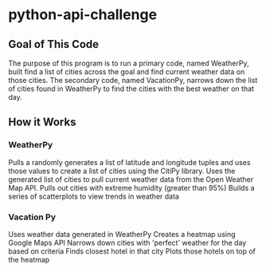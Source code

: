 # python-api-challenge

## Goal of This Code

The purpose of this program is to run a primary code, named WeatherPy, built find a list of cities across the goal and find current weather data on those cities.
The secondary code, named VacationPy, narrows down the list of cities found in WeatherPy to find the cities with the best weather on that day.

## How it Works

### WeatherPy

Pulls a randomly generates a list of latitude and longitude tuples and uses those values to create a list of cities using the CitiPy library.
Uses the generated list of cities to pull current weather data from the Open Weather Map API.
Pulls out cities with extreme humidity (greater than 95%)
Builds a series of scatterplots to view trends in weather data

### Vacation Py

Uses weather data generated in WeatherPy
Creates a heatmap using Google Maps API
Narrows down cities with 'perfect' weather for the day based on criteria
Finds closest hotel in that city
Plots those hotels on top of the heatmap